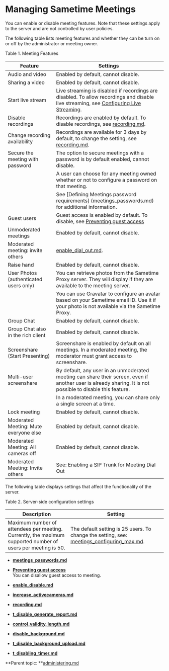 # Managing Sametime Meetings 
You can enable or disable meeting features. Note that these settings apply to the server and are not controlled by user policies.

The following table lists meeting features and whether they can be turn on or off by the administrator or meeting owner.

Table 1. Meeting Features

|Feature|Settings|
|-------|--------|
|Audio and video|Enabled by default, cannot disable.|
|Sharing a video|Enabled by default, cannot disable.|
|Start live stream|Live streaming is disabled if recordings are disabled. To allow recordings and disable live streaming, see [Configuring Live Streaming](enable_disable.md).|
|Disable recordings|Recordings are enabled by default. To disable recordings, see [recording.md](recording.md).|
|Change recording availability|Recordings are available for 3 days by default, to change the setting, see [recording.md](recording.md).|
|Secure the meeting with password|The option to secure meetings with a password is by default enabled, cannot disable.|
|  |  A user can choose for any meeting owned whether or not to configure a password on that meeting.|
|  | See [Defining Meetings password requirements] (meetings_passwords.md) for additional information.|
|Guest users|Guest access is enabled by default. To disable, see [Preventing guest access](disable_guest_access.md)|
|Unmoderated meetings|Enabled by default, cannot disable.|
|Moderated meeting: invite others|[enable\_dial\_out.md](enable_dial_out.md).|
|Raise hand|Enabled by default, cannot disable.|
|User Photos \(authenticated users only\)|You can retrieve photos from the Sametime Proxy server. They will display if they are available to the meeting server.|
| | You can use Gravatar to configure an avatar based on your Sametime email ID. Use it if your photo is not available via the Sametime Proxy.|
|Group Chat|Enabled by default, cannot disable.|
|Group Chat also in the rich client|Enabled by default, cannot disable.|
|Screenshare \(Start Presenting\)|Screenshare is enabled by default on all meetings. In a moderated meeting, the moderator must grant access to screenshare.|
|Multi-user screenshare|By default, any user in an unmoderated meeting can share their screen, even if another user is already sharing. It is not possible to disable this feature.|
|  |  In a moderated meeting, you can share only a single screen at a time.|
|Lock meeting|Enabled by default, cannot disable.|
|Moderated Meeting: Mute everyone else|Enabled by default, cannot disable.|
|Moderated Meeting: All cameras off|Enabled by default, cannot disable.|
|Moderated Meeting: Invite others|See: Enabling a SIP Trunk for Meeting Dial Out|

The following table displays settings that affect the functionality of the server.

Table 2. Server-side configuration settings 

|Description|Setting|
|-----------|-------|
|Maximum number of attendees per meeting. Currently, the maximum supported number of users per meeting is 50. |The default setting is 25 users. To change the setting, see: [meetings\_configuring\_max.md](meetings_configuring_max.md).|

-   **[meetings\_passwords.md](meetings_passwords.md)**  

-   **[Preventing guest access](disable_guest_access.md)**  
You can disallow guest access to meeting.
-   **[enable\_disable.md](enable_disable.md)**  

-   **[increase\_activecameras.md](increase_activecameras.md)**  

-   **[recording.md](recording.md)**  

-   **[t\_disable\_generate\_report.md](t_disable_generate_report.md)**  

-   **[control\_validity\_length.md](control_validity_length.md)**  

-   **[disable\_background.md](disable_background.md)**  

-   **[t\_disable\_background\_upload.md](t_disable_background_upload.md)**  

-   **[t\_disabling\_timer.md](t_disabling_timer.md)**  


**Parent topic: **[administering.md](administering.md)

